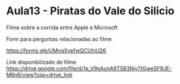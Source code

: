 # Aula13 - Piratas do Vale do Silicio


Filme sobre a corrida entre Apple e Microsoft

Form para perguntas relacionadas ao filme

https://forms.gle/UMnqXyefwQCUhiU26


Link disponibilizado do filme
https://drive.google.com/file/d/1e_V9sAunA9T5B3Njy7tGweSF9JE-M6n6/view?usp=drive_link
